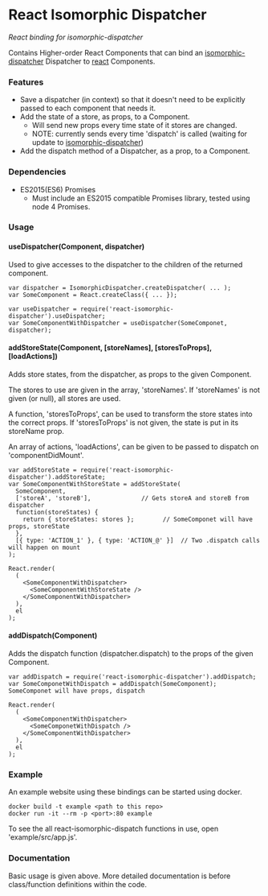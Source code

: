 # React Isomorphic Dispatcher
*React binding for isomorphic-dispatcher*

Contains Higher-order React Components that can bind an [isomorphic-dispatcher](https://github.com/nheyn/isomorphic-dispatcher) Dispatcher to [react](https://facebook.github.io/react/) Components.

### Features
* Save a dispatcher (in context) so that it doesn't need to be explicitly passed to each component that needs it.
* Add the state of a store, as props, to a Component.
  * Will send new props every time state of it stores are changed.
  * NOTE: currently sends every time 'dispatch' is called (waiting for update to [isomorphic-dispatcher](https://github.com/nheyn/isomorphic-dispatcher))
* Add the dispatch method of a Dispatcher, as a prop, to a Component.

### Dependencies
* ES2015(ES6) Promises
  * Must include an ES2015 compatible Promises library, tested using node 4 Promises.

### Usage
#### useDispatcher(Component, dispatcher)
Used to give accesses to the dispatcher to the children of the returned component.
```
var dispatcher = IsomorphicDispatcher.createDispatcher( ... );
var SomeComponent = React.createClass({ ... });

var useDispatcher = require('react-isomorphic-dispatcher').useDispatcher;
var SomeComponentWithDispatcher = useDispatcher(SomeComponet, dispatcher);
```

#### addStoreState(Component, [storeNames], [storesToProps], [loadActions])
Adds store states, from the dispatcher, as props to the given Component.

The stores to use are given in the array, 'storeNames'.
If 'storeNames' is not given (or null), all stores are used.

A function, 'storesToProps', can be used to transform the store states into the correct props.
If 'storesToProps' is not given, the state is put in its storeName prop.

An array of actions, 'loadActions', can be given to be passed to dispatch on 'componentDidMount'.
```
var addStoreState = require('react-isomorphic-dispatcher').addStoreState;
var SomeComponentWithStoreState = addStoreState(
  SomeComponent,
  ['storeA', 'storeB'],              // Gets storeA and storeB from dispatcher
  function(storeStates) {
    return { storeStates: stores };        // SomeComponet will have props, storeState
  },
  [{ type: 'ACTION_1' }, { type: 'ACTION_@' }]  // Two .dispatch calls will happen on mount
);

React.render(
  (
    <SomeComponentWithDispatcher>
      <SomeComponentWithStoreState />
    </SomeComponentWithDispatcher>
  ),
  el
);
```

#### addDispatch(Component)
Adds the dispatch function (dispatcher.dispatch) to the props of the given Component.
```
var addDispatch = require('react-isomorphic-dispatcher').addDispatch;
var SomeComponetWithDispatch = addDispatch(SomeComponent); SomeComponet will have props, dispatch

React.render(
  (
    <SomeComponentWithDispatcher>
      <SomeComponetWithDispatch />
    </SomeComponentWithDispatcher>
  ),
  el
);
```

### Example
An example website using these bindings can be started using docker.
```
docker build -t example <path to this repo>
docker run -it --rm -p <port>:80 example
```
To see the all react-isomorphic-dispatch functions in use, open 'example/src/app.js'.

### Documentation
Basic usage is given above. More detailed documentation is before class/function definitions within the code.
